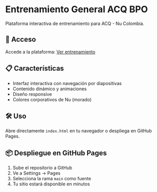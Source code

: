 # Entrenamiento General ACQ BPO

Plataforma interactiva de entrenamiento para ACQ - Nu Colombia.

## 🚀 Acceso

Accede a la plataforma: [Ver entrenamiento](https://tu-usuario.github.io/entrenamiento-general-acq-bpo)

## 📋 Características

- Interfaz interactiva con navegación por diapositivas
- Contenido dinámico y animaciones
- Diseño responsive
- Colores corporativos de Nu (morado)

## 🛠️ Uso

Abre directamente `index.html` en tu navegador o despliega en GitHub Pages.

## 📦 Despliegue en GitHub Pages

1. Sube el repositorio a GitHub
2. Ve a Settings → Pages
3. Selecciona la rama `main` como fuente
4. Tu sitio estará disponible en minutos

